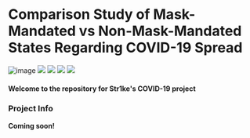 # Comparison Study of Mask-Mandated vs Non-Mask-Mandated States Regarding COVID-19 Spread
![image](https://user-images.githubusercontent.com/49248449/137369025-ee476e3a-554d-4627-9a4b-960b0dedb8d5.png)
 ![](https://img.shields.io/github/issues/RealStr1ke/COVID-Data-Project) ![](https://img.shields.io/github/forks/RealStr1ke/COVID-Data-Project) ![](https://img.shields.io/github/stars/RealStr1ke/COVID-Data-Project) ![](https://img.shields.io/github/license/RealStr1ke/COVID-Data-Project)
#### Welcome to the repository for Str1ke's COVID-19 project
### Project Info
**Coming soon!**



